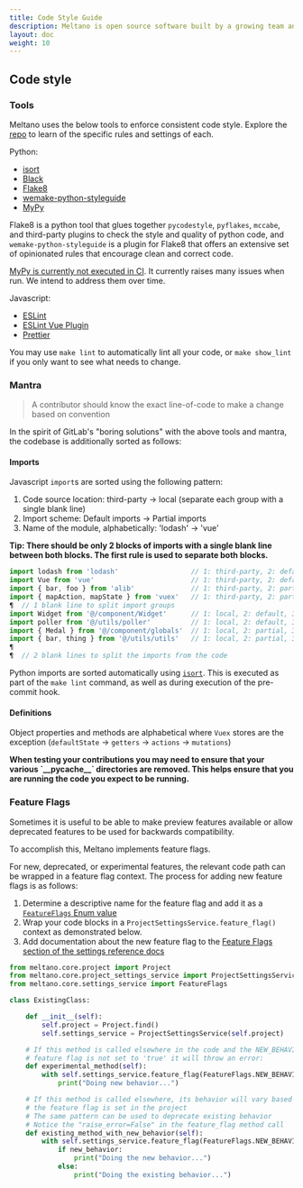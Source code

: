 ```yaml
---
title: Code Style Guide
description: Meltano is open source software built by a growing team and a community of contributors.
layout: doc
weight: 10
---
```


## Code style

### Tools

Meltano uses the below tools to enforce consistent code style. Explore the [repo](https://github.com/meltano/meltano) to learn of the specific rules and settings of each.

Python:
- [isort](https://pycqa.github.io/isort/)
- [Black](https://github.com/ambv/black)
- [Flake8](https://flake8.pycqa.org/en/latest/)
- [wemake-python-styleguide](https://wemake-python-stylegui.de/en/latest/)
- [MyPy](https://mypy.readthedocs.io/en/stable/)

Flake8 is a python tool that glues together `pycodestyle`, `pyflakes`, `mccabe`, and third-party plugins to check the style and quality of python code,
and `wemake-python-styleguide` is a plugin for Flake8 that offers an extensive set of opinionated rules that encourage clean and correct code.

[MyPy is currently not executed in CI](https://github.com/meltano/meltano/issues/6491). It currently raises many issues when run. We intend to address them over time.

Javascript:
- [ESLint](https://eslint.org/docs/rules/)
- [ESLint Vue Plugin](https://github.com/vuejs/eslint-plugin-vue)
- [Prettier](https://prettier.io/)

You may use `make lint` to automatically lint all your code, or `make show_lint` if you only want to see what needs to change.

### Mantra

> A contributor should know the exact line-of-code to make a change based on convention

In the spirit of GitLab's "boring solutions" with the above tools and mantra, the codebase is additionally sorted as follows:

#### Imports

Javascript `import`s are sorted using the following pattern:

1. Code source location: third-party → local (separate each group with a single blank line)
1. Import scheme: Default imports → Partial imports
1. Name of the module, alphabetically: 'lodash' → 'vue'

<div class="notification is-warning">
  <p><strong>Tip: There should be only 2 blocks of imports with a single blank line between both blocks.
The first rule is used to separate both blocks.</strong></p>
</div>

```js
import lodash from 'lodash'                  // 1: third-party, 2: default, 3: [l]odash
import Vue from 'vue'                        // 1: third-party, 2: default, 3: [v]ue
import { bar, foo } from 'alib'              // 1: third-party, 2: partial, 3: [a]lib
import { mapAction, mapState } from 'vuex'   // 1: third-party, 2: partial, 3: [v]uex
¶  // 1 blank line to split import groups
import Widget from '@/component/Widget'      // 1: local, 2: default, 3: @/[c]omponent/Widget
import poller from '@/utils/poller'          // 1: local, 2: default, 3: @/[u]tils/poller
import { Medal } from '@/component/globals'  // 1: local, 2: partial, 3: @/[c]omponent/globals
import { bar, thing } from '@/utils/utils'   // 1: local, 2: partial, 3: @/[u]tils/utils
¶
¶  // 2 blank lines to split the imports from the code
```

Python imports are sorted automatically using [`isort`](https://pycqa.github.io/isort/). This is executed as part of the `make lint` command, as well as during execution of the pre-commit hook.

#### Definitions

Object properties and methods are alphabetical where `Vuex` stores are the exception (`defaultState` -> `getters` -> `actions` -> `mutations`)

<div class="notification is-danger">
  <p><strong>When testing your contributions you may need to ensure that your various `__pycache__` directories are removed. This helps ensure that you are running the code you expect to be running.</strong></p>
</div>

### Feature Flags

Sometimes it is useful to be able to make preview features available or allow deprecated features to be used for backwards compatibility.

To accomplish this, Meltano implements feature flags.

For new, deprecated, or experimental features, the relevant code path can be wrapped in a feature flag context. The process for adding new feature flags is as follows:

1. Determine a descriptive name for the feature flag and add it as a [`FeatureFlags` Enum value](https://github.com/meltano/meltano/blob/3237022624c9594852abe69acb4da3dbf1ce5c05/src/meltano/core/settings_service.py#L30)
1. Wrap your code blocks in a `ProjectSettingsService.feature_flag()` context as demonstrated below.
1. Add documentation about the new feature flag to the [Feature Flags section of the settings reference docs](/reference/settings#feature-flags)

```python
from meltano.core.project import Project
from meltano.core.project_settings_service import ProjectSettingsService
from meltano.core.settings_service import FeatureFlags

class ExistingClass:

    def __init__(self):
        self.project = Project.find()
        self.settings_service = ProjectSettingsService(self.project)

    # If this method is called elsewhere in the code and the NEW_BEHAVIOR
    # feature flag is not set to 'true' it will throw an error:
    def experimental_method(self):
        with self.settings_service.feature_flag(FeatureFlags.NEW_BEHAVIOR):
            print("Doing new behavior...")

    # If this method is called elsewhere, its behavior will vary based on whether
    # the feature flag is set in the project
    # The same pattern can be used to deprecate existing behavior
    # Notice the "raise_error=False" in the feature_flag method call
    def existing_method_with_new_behavior(self):
        with self.settings_service.feature_flag(FeatureFlags.NEW_BEHAVIOR, raise_error=False) as new_behavior:
            if new_behavior:
                print("Doing the new behavior...")
            else:
                print("Doing the existing behavior...")
```
